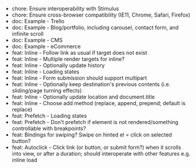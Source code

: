 - chore: Ensure interoperability with Stimulus
- chore: Ensure cross-browser compatibility (IE11, Chrome, Safari, Firefox)
- doc: Example - Trello
- doc: Example - Blog/portfolio, including carousel, contact form, and infinite scroll
- doc: Example - CMS
- doc: Example - eCommerce
- feat: Inline - Follow link as usual if target does not exist
- feat: Inline - Multiple render targets for inline?
- feat: Inline - Optionally update history
- feat: Inline - Loading states
- feat: Inline - Form submission should support multipart
- feat: Inline - Optionally keep destination's previous contents (i.e. sliding/page turning effects)
- feat: Inline - Optionally update location and document.title
- feat: Inline - Choose add method (replace, append, prepend; default is replace)
- feat: Prefetch - Loading states
- feat: Prefetch - Don't prefetch if element is not rendered/something controllable with breakpoints?
- feat: Bindings for swiping? Swipe on hinted el = click on selected button?
- feat: Autoclick - Click link (or button, or submit form?) when it scrolls into view, or after a duration; should interoperate with other features e.g. inline load
